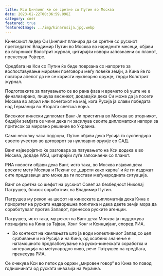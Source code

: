 ```yaml
---
title: Кси Џинпинг ќе се сретне со Путин во Москва
date: 2023-02-22T00:36:59.098Z
category: свет
featured: true
featuredImage: ../img/kinarusija.jpg.webp
---
```


Кинескиот лидер Си Џинпинг планира да се сретне со рускиот претседател Владимир Путин во Москва во наредните месеци, објави во вторникот Волстрит журнал, цитирајќи извори запознаени со планот, пренесува Ројтерс.

Средбата на Кси со Путин ќе биде поврзана со напорите за воспоставување мировни преговори меѓу повеќе земји, а Кина ќе го повтори апелот да не се користи нуклеарно оружје, тврди Волстрит журнал.

Подготовките за патувањето се во рана фаза и времето сè уште не е финализирано, пишува весникот, додавајќи дека Си може да ја посети Москва во април или почетокот на мај, кога Русија ја слави победата над Германија во Втората светска војна.

Високиот кинески дипломат Ванг Ји пристигна во Москва во вторникот, бидејќи земјата се чини дека ги засилува своите дипломатски напори за притисок за мировно решение во Украина.

Само неколку часа подоцна, Путин објави дека Русија го суспендира своето учество во договорот за нуклеарно оружје со САД.

Ванг најверојатно ќе разговара за патувањето на Кси додека е во Москва, додаде WSJ, цитирајќи луѓе запознаени со планот.

РИА новости објави дека Ванг, исто така, во Москва изјавил дека врските меѓу Москва и Пекинг се „цврсти како карпа“ и ќе ги издржат сите предизвици што може да ги постави меѓународната ситуација.

Ванг се сретна со шефот на рускиот Совет за безбедност Николај Патрушев, близок соработник на Владимир Путин.

Патрушев му рекол на шефот на кинеската дипломатија дека Кина е приоритет на руската надворешна политика и дека двете земји мора да соработуваат против Западот, пренесоа руските агенции.

Патрушев, исто така, му рекол на Ванг дека Москва ја поддржува позицијата на Кина за Тајван, Хонг Конг и Ксинџијанг, според РИА.

- Во контекст на кампањата што ја води колективниот Запад со цел сузбивање и на Русија и на Кина, од особено значење е натамошното продлабочување на руско-кинеската соработка и интеракција на меѓународно ниво, рече Патрушев на средбата, пренесува РИА.

Се очекува Кси во петок да одржи „мировен говор“ во Кина по повод годишнината од руската инвазија на Украина.
